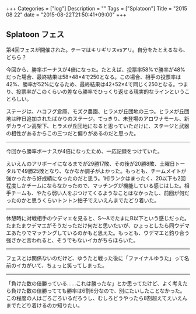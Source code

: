 +++
Categories = ["log"]
Description = ""
Tags = ["Splatoon"]
Title = "2015 08 22"
date = "2015-08-22T21:50:41+09:00"
+++

## Splatoon フェス

第4回フェスが開催された。テーマはキリギリスvsアリ。自分をたとえるなら、どちら？

今回から、勝率ボーナスが4倍になった。たとえば、投票率58%で勝率が48%だった場合、最終結果は58+48×4で250となる。この場合、相手の投票率は42%、勝率が52%になるため、最終結果は42+52×4で同じく250となる。つまり、投票率がこのくらいの差なら勝率でひっくり返せる現実的なラインということらしい。

ステージは、ハコフグ倉庫、モズク農園、ヒラメが丘団地の三つ。ヒラメが丘団地は昨日追加されたばかりのステージ。てっきり、未登場のアロワナモール、新デカライン高架下、ヒラメが丘団地になると思っていただけに、ステージと武器の相性があるからこの三つだと偏りがあるのだと思った。

----

今回から勝率ボーナスが4倍になったため、一応記録をつけていた。

えいえんのアリボーイになるまでが29勝17敗、その後が20勝8敗、土曜日トータルで49勝25敗となり、なかなか調子がよかった。もっとも、チームメイトが強かったから好成績になったのだと思う。1桁ランクはまったく、20以下も2回程度しかチームにならなかったので、マッチングが機能している感じはした。相手チームも、やたら弱い人をぶつけてくるようなことはなかったし、前回が何だったのかと思うくらいトントン拍子でえいえんまでたどり着いた。

----

休憩時に対戦相手のウデマエを見ると、S〜AでたまにB以下という感じだった。たまたまウデマエがそうだっただけ何だと思いたいが、ひょっとしたら同ウデマエあたりでマッチングしているのかもと思えた。もっとも、ウデマエと釣り合う強さかと言われると、そうでもないイカがちらほらいた。

----

フェスとは関係ないのだけど、ゆうたと戦った後に「ファイナルゆうた」って名前のイカがいて、ちょっと笑ってしまった。

----

「負けた数の倍勝っている……これは勝ったな」とか思ってたけど、よく考えたら負けた数の倍勝ってても勝率は6割6分なので、別にたいしたことなかった。この程度の人はごろごろいるだろうし、むしろどうやったら8割超えてえいえんまでたどり着けるのか知りたい。